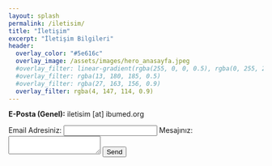 ```yaml
---
layout: splash
permalink: /iletisim/
title: "İletişim"
excerpt: "İletişim Bilgileri"
header:
  overlay_color: "#5e616c"
  overlay_image: /assets/images/hero_anasayfa.jpeg
  #overlay_filter: linear-gradient(rgba(255, 0, 0, 0.5), rgba(0, 255, 255, 0.5))
  #overlay_filter: rgba(13, 180, 185, 0.5)
  #overlay_filter: rgba(27, 163, 156, 0.9)
  overlay_filter: rgba(4, 147, 114, 0.9)
---
```


**E-Posta (Genel):**	iletisim [at] ibumed.org


<!-- modify this form HTML and place wherever you want your form -->
<form
  action="https://formspree.io/f/mgeqpjjj"
  method="POST"
>
  <label>
    Email Adresiniz:
    <input type="email" name="email">
  </label>
  <label>
    Mesajınız:
    <textarea name="message"></textarea>
  </label>
  <!-- your other form fields go here -->
  <button type="submit">Send</button>
</form>
